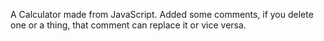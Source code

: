 A Calculator made from JavaScript. Added some comments, if you delete one or a thing, that comment can replace it or vice versa.

